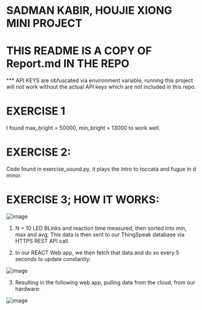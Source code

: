 # SADMAN KABIR, HOUJIE XIONG MINI PROJECT
# THIS README IS A COPY OF Report.md IN THE REPO
*** API KEYS are obfuscated via environment variable, running this project will not work without the actual API keys which are not included in this repo.

# EXERCISE 1

I found max_bright = 50000, min_bright = 13000 to work well.


# EXERCISE 2:

Code found in exercise_sound.py, it plays the intro to toccata and fugue in d minor.

# EXERCISE 3; HOW IT WORKS:

![image](https://github.com/user-attachments/assets/4a33befa-2534-47be-85bd-41dadd4cd1bb)


1. N = 10 LED BLinks and reaction time measured, then sorted into min, max and avg;
   This data is then sent to our ThingSpeak database via HTTPS REST API call.

2. In our REACT Web app, we then fetch that data and do so every 5 seconds to update constantly:

![image](https://github.com/user-attachments/assets/6964ea49-5252-487a-93af-e1f1d1f28f1a)

3. Resulting in the following web app, pulling data from the cloud, from our hardware:

![image](https://github.com/user-attachments/assets/16a4e3be-0798-4fc9-97be-abdc6e8ba091)


